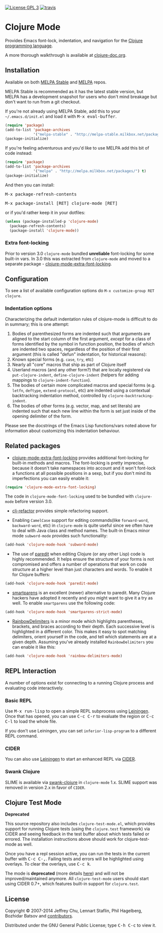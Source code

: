 [![License GPL 3][badge-license]][copying]
[![travis][badge-travis]][travis]

# Clojure Mode

Provides Emacs font-lock, indentation, and navigation for the
[Clojure programming language](http://clojure.org).

A more thorough walkthrough is available at [clojure-doc.org](http://clojure-doc.org/articles/tutorials/emacs.html).

## Installation

Available on both [MELPA Stable][] and
[MELPA][] repos.

MELPA Stable is recommended as it has the latest stable version, but
MELPA has a development snapshot for users who don't mind breakage but
don't want to run from a git checkout.

If you're not already using MELPA Stable, add this to your
`~/.emacs.d/init.el` and load it with <kbd>M-x eval-buffer</kbd>.

```el
(require 'package)
(add-to-list 'package-archives
             '("melpa-stable" . "http://melpa-stable.milkbox.net/packages/"))
(package-initialize)
```

If you're feeling adventurous and you'd like to use MELPA add this bit
of code instead:

```el
(require 'package)
(add-to-list 'package-archives
             '("melpa" . "http://melpa.milkbox.net/packages/") t)
(package-initialize)
```

And then you can install:

<kbd>M-x package-refresh-contents</kbd>

<kbd>M-x package-install [RET] clojure-mode [RET]</kbd>

or if you'd rather keep it in your dotfiles:

```el
(unless (package-installed-p 'clojure-mode)
  (package-refresh-contents)
  (package-install 'clojure-mode))
```

### Extra font-locking

Prior to version 3.0 `clojure-mode` bundled **unreliable**
font-locking for some built-in vars.  In 3.0 this was extracted from
`clojure-mode` and moved to a separate package -
[clojure-mode-extra-font-locking][].

## Configuration

To see a list of available configuration options do `M-x customize-group RET clojure`.

### Indentation options

Characterizing the default indentation rules of clojure-mode is difficult to do
in summary; this is one attempt:

1. Bodies of parenthesized forms are indented such that arguments are aligned to
  the start column of the first argument, _except_ for a class of forms
  identified by the symbol in function position, the bodies of which are
  indented two spaces, regardless of the position of their first argument (this
  is called "defun" indentation, for historical reasons):
  1. Known special forms (e.g. `case`, `try`, etc)
  2. Nearly all "core" macros that ship as part of Clojure itself
  3. Userland macros (and any other form?) that are locally registered via
  `put-clojure-indent`, `define-clojure-indent` (helpers for adding mappings to
  `clojure-indent-function`).
2. The bodies of certain more complicated macros and special forms
  (e.g. `letfn`, `deftype`, `extend-protocol`, etc) are indented using a
  contextual backtracking indentation method, controlled by
  `clojure-backtracking-indent`.
3. The bodies of other forms (e.g. vector, map, and set literals) are indented
  such that each new line within the form is set just inside of the opening
  delimiter of the form.

Please see the docstrings of the Emacs Lisp functions/vars noted above for
information about customizing this indentation behaviour.

## Related packages

* [clojure-mode-extra-font-locking][] provides additional font-locking
for built-in methods and macros.  The font-locking is pretty
imprecise, because it doesn't take namespaces into account and it
won't font-lock a functions at all possible positions in a sexp, but
if you don't mind its imperfections you can easily enable it:

```el
(require 'clojure-mode-extra-font-locking)
```

The code in `clojure-mode-font-locking` used to be bundled with
`clojure-mode` before version 3.0.

* [clj-refactor][] provides simple refactoring support.

* Enabling `CamelCase` support for editing commands(like
`forward-word`, `backward-word`, etc) in `clojure-mode` is quite
useful since we often have to deal with Java class and method
names. The built-in Emacs minor mode `subword-mode` provides such
functionality:

```el
(add-hook 'clojure-mode-hook 'subword-mode)
```

* The use of [paredit][] when editing Clojure (or any other Lisp) code
is highly recommended. It helps ensure the structure of your forms is
not compromised and offers a number of operations that work on code
structure at a higher level than just characters and words. To enable
it for Clojure buffers:

```el
(add-hook 'clojure-mode-hook 'paredit-mode)
```

* [smartparens][] is an excellent
  (newer) alternative to paredit. Many Clojure hackers have adopted it
  recently and you might want to give it a try as well. To enable
  `smartparens` use the following code:

```el
(add-hook 'clojure-mode-hook 'smartparens-strict-mode)
```

* [RainbowDelimiters][] is a
  minor mode which highlights parentheses, brackets, and braces
  according to their depth. Each successive level is highlighted in a
  different color. This makes it easy to spot matching delimiters,
  orient yourself in the code, and tell which statements are at a
  given depth. Assuming you've already installed `RainbowDelimiters` you can
  enable it like this:

```el
(add-hook 'clojure-mode-hook 'rainbow-delimiters-mode)
```

## REPL Interaction

A number of options exist for connecting to a running Clojure process
and evaluating code interactively.

### Basic REPL

Use <kbd>M-x run-lisp</kbd> to open a simple REPL subprocess using
[Leiningen][]. Once that has
opened, you can use <kbd>C-c C-r</kbd> to evaluate the region or
<kbd>C-c C-l</kbd> to load the whole file.

If you don't use Leiningen, you can set `inferior-lisp-program` to
a different REPL command.

### CIDER

You can also use [Leiningen][] to start an
enhanced REPL via [CIDER][].

### Swank Clojure

SLIME is available via
[swank-clojure][] in `clojure-mode` 1.x.
SLIME support was removed in version 2.x in favor of `CIDER`.

## Clojure Test Mode

**Deprecated**

This source repository also includes `clojure-test-mode.el`, which
provides support for running Clojure tests (using the `clojure.test`
framework) via CIDER and seeing feedback in the test buffer about
which tests failed or errored. The installation instructions above
should work for clojure-test-mode as well.

Once you have a repl session active, you can run the tests in the
current buffer with <kbd>C-c C-,</kbd>. Failing tests and errors will be
highlighted using overlays. To clear the overlays, use <kbd>C-c k</kbd>.

The mode is **deprecated** (more details
[here](https://github.com/clojure-emacs/clojure-mode/issues/214)) and
will not be improved/maintained anymore. All `clojure-test-mode` users
should start using CIDER 0.7+, which features built-in support for `clojure.test`.

## License

Copyright © 2007-2014 Jeffrey Chu, Lennart Staflin, Phil Hagelberg, Bozhidar Batsov
and [contributors][].

Distributed under the GNU General Public License; type <kbd>C-h C-c</kbd> to view it.

[badge-license]: https://img.shields.io/badge/license-GPL_3-green.svg
[COPYING]: http://www.gnu.org/copyleft/gpl.html
[badge-travis]: https://travis-ci.org/clojure-emacs/clojure-mode.svg?branch=master
[travis]: https://travis-ci.org/clojure-emacs/clojure-mode
[swank-clojure]: http://github.com/technomancy/swank-clojure
[CIDER]: https://github.com/clojure-emacs/cider
[Leiningen]: http://leiningen.org
[contributors]: https://github.com/clojure-emacs/clojure-mode/contributors
[melpa]: http://melpa.milkbox.net
[melpa stable]: http://melpa-stable.milkbox.net
[clojure-mode-extra-font-locking]: https://github.com/clojure-emacs/clojure-mode/blob/master/clojure-mode-extra-font-locking.el
[clj-refactor]: https://github.com/clojure-emacs/clj-refactor.el
[paredit]: http://mumble.net/~campbell/emacs/paredit.html
[smartparens]: https://github.com/Fuco1/smartparens
[RainbowDelimiters]: https://github.com/jlr/rainbow-delimiters
